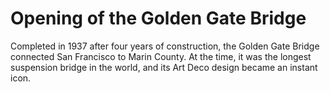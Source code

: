 # Opening of the Golden Gate Bridge

Completed in 1937 after four years of construction, the Golden Gate Bridge connected San Francisco to Marin County. At the time, it was the longest suspension bridge in the world, and its Art Deco design became an instant icon.
